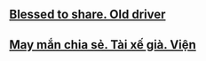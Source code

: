 
## [Blessed to share. Old driver](http://bt7373.com)

## [May mắn chia sẻ. Tài xế già. Viện](http://bt7373.com)



